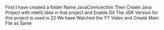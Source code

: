 First I have created a folder Name JavaConncection
Then Create Java Project with intellij Idea in that project and Enable Git 
The JDK Version for this project is used is 22
We have Watched the YT Video and Create Main File as Same

